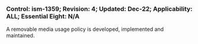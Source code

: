 ### Control: ism-1359; Revision: 4; Updated: Dec-22; Applicability: ALL; Essential Eight: N/A
<p>A removable media usage policy is developed, implemented and maintained.</p>